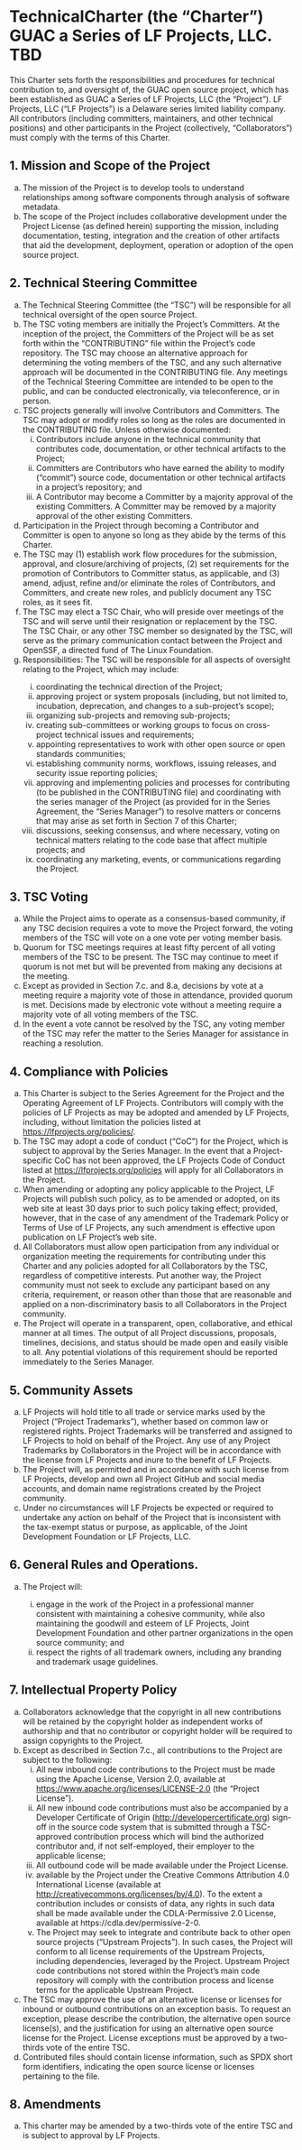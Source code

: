 # Technical​ ​Charter (the “Charter”)<br/> GUAC a Series of LF Projects, LLC. TBD

This Charter sets forth the responsibilities and procedures for technical contribution to, and oversight of, the GUAC open source project, which has been established as GUAC a Series of LF Projects, LLC (the “Project”).  LF Projects, LLC (“LF Projects”) is a Delaware series limited liability company. All contributors (including committers, maintainers, and other technical positions) and other participants in the Project (collectively, “Collaborators”) must comply with the terms of this Charter. 
 
## 1. Mission and Scope of the Project 
<ol type="a">
<li>The mission of the Project is to develop tools to understand relationships among software components through analysis of software metadata.</li>
<li>The scope of the Project includes collaborative development under the Project License (as defined herein) supporting the mission, including documentation, testing, integration and the creation of other artifacts that aid the development, deployment, operation or adoption of the open source project.</li>
</ol>

## 2. Technical Steering Committee 

<ol type="a">
<li>The Technical Steering Committee (the “TSC”) will be responsible for all technical oversight of the open source Project. 

<li>The TSC voting members are initially the Project’s Committers. At the inception of the project, the Committers of the Project will be as set forth within the “CONTRIBUTING” file within the Project’s code repository. The TSC may choose an alternative approach for determining the voting members of the TSC, and any such alternative approach will be documented in the CONTRIBUTING file.  Any meetings of the Technical Steering Committee are intended to be open to the public, and can be conducted electronically, via teleconference, or in person.  

<li>TSC projects generally will involve Contributors and Committers. The TSC may adopt or modify roles so long as the roles are documented in the CONTRIBUTING file. Unless otherwise documented: 

<ol type="i">
<li>Contributors include anyone in the technical community that contributes code, documentation, or other technical artifacts to the Project; 
</li>

<li>Committers are Contributors who have earned the ability to modify (“commit”) source code, documentation or other technical artifacts in a project’s repository; and
</li>

<li>A Contributor may become a Committer by a majority approval of the existing Committers. A Committer may be removed by a majority approval of the other existing Committers.
</li>
</ol>
<li>Participation in the Project through becoming a Contributor and Committer is open to anyone so long as they abide by the terms of this Charter. 
</li>

<li>The TSC may (1) establish work flow procedures for the submission, approval, and closure/archiving of projects, (2) set requirements for the promotion of Contributors to Committer status, as applicable, and (3) amend, adjust, refine and/or eliminate the roles of Contributors, and Committers, and create new roles, and publicly document any TSC roles, as it sees fit.</li>

<li>The TSC may elect a TSC Chair, who will preside over meetings of the TSC and will serve until their resignation or replacement by the TSC.  The TSC Chair, or any other TSC member so designated by the TSC, will serve as the primary communication contact between the Project and OpenSSF, a directed fund of The Linux Foundation.
</li>

<li>Responsibilities: The TSC will be responsible for all aspects of oversight relating to the Project, which may include:</li>
<ol type="i">
<li>coordinating the technical direction of the Project;</li>

<li>approving project or system proposals (including, but not limited to, incubation, deprecation, and changes to a sub-project’s scope);
</li>

<li>organizing sub-projects and removing sub-projects;</li>

<li>creating sub-committees or working groups to focus on cross-project technical issues and requirements;</li>

<li>appointing representatives to work with other open source or open standards communities;</li>

<li>establishing community norms, workflows, issuing releases, and security issue reporting policies;</li>

<li>approving and implementing policies and processes for contributing (to be published in the CONTRIBUTING file) and coordinating with the series manager of the Project (as provided for in the Series Agreement, the “Series Manager”) to resolve matters or concerns that may arise as set forth in Section 7 of this Charter;</li>

<li>discussions, seeking consensus, and where necessary, voting on technical matters relating to the code base that affect multiple projects; and
</li>

<li>coordinating any marketing, events, or communications regarding the Project.
</li>
</ol>
</ol>

## 3. TSC Voting 
<ol type="a">
<li>While the Project aims to operate as a consensus-based community, if any TSC decision requires a vote to move the Project forward, the voting members of the TSC will vote on a one vote per voting member basis.</li>

<li>Quorum for TSC meetings requires at least fifty percent of all voting members of the TSC to be present. The TSC may continue to meet if quorum is not met but will be prevented from making any decisions at the meeting.</li>

<li>Except as provided in Section 7.c. and 8.a, decisions by vote at a meeting require a majority vote of those in attendance, provided quorum is met. Decisions made by electronic vote without a meeting require a majority vote of all voting members of the TSC.</li>

<li>In the event a vote cannot be resolved by the TSC, any voting member of the TSC may refer the matter to the Series Manager for assistance in reaching a resolution.</li>
</ol>

## 4. Compliance with Policies  
<ol type="a">
<li>This Charter is subject to the Series Agreement for the Project and the Operating Agreement of LF Projects. Contributors will comply with the policies of LF Projects as may be adopted and amended by LF Projects, including, without limitation the policies listed at <a href="https://lfprojects.org/policies">https://lfprojects.org/policies/</a>.</li>

<li>The TSC may adopt a code of conduct (“CoC”) for the Project, which is subject to approval by the Series Manager.  In the event that a Project-specific CoC has not been approved, the LF Projects Code of Conduct listed at <a href="https://lfprojects.org/policies">https://lfprojects.org/policies</a>​ will apply for all Collaborators in the Project.</li>

<li>When amending or adopting any policy applicable to the Project, LF Projects will publish such policy, as to be amended or adopted, on its web site at least 30 days prior to such policy taking effect; provided, however, that in the case of any amendment of the Trademark Policy or Terms of Use of LF Projects, any such amendment is effective upon publication on LF Project’s web site.
</li>

<li>All Collaborators must allow open participation from any individual or organization meeting the requirements for contributing under this Charter and any policies adopted for all Collaborators by the TSC, regardless of competitive interests. Put another way, the Project community must not seek to exclude any participant based on any criteria, requirement, or reason other than those that are reasonable and applied on a non-discriminatory basis to all Collaborators in the Project community.
</li>

<li>The Project will operate in a transparent, open, collaborative, and ethical manner at all times. The output of all Project discussions, proposals, timelines, decisions, and status should be made open and easily visible to all. Any potential violations of this requirement should be reported immediately to the Series Manager.
</li>
</ol>

## 5. Community Assets 
<ol type="a">
<li>LF Projects will hold title to all trade or service marks used by the Project (“Project Trademarks”), whether based on common law or registered rights.  Project Trademarks will be transferred and assigned to LF Projects to hold on behalf of the Project. Any use of any Project Trademarks by Collaborators in the Project will be in accordance with the license from LF Projects and inure to the benefit of LF Projects.</li>

<li>The Project will, as permitted and in accordance with such license from LF Projects, develop and own all Project GitHub and social media accounts, and domain name registrations created by the Project community.</li>

<li>Under no circumstances will LF Projects be expected or required to undertake any action on behalf of the Project that is inconsistent with the tax-exempt status or purpose, as applicable, of the Joint Development Foundation or LF Projects, LLC.</li>
</ol>

## 6. General Rules and Operations.  
<ol type="a">
<li>The Project will:</li>
<ol type="i">
<li>engage in the work of the Project in a professional manner consistent with maintaining a cohesive community, while also maintaining the goodwill and esteem of LF Projects, Joint Development Foundation and other partner organizations in the open source community; and
</li>

<li>respect the rights of all trademark owners, including any branding and trademark usage guidelines.</li>
</ol>
</ol>

## 7. Intellectual Property Policy 
<ol type="a">
<li>Collaborators acknowledge that the copyright in all new contributions will be retained by the copyright holder as independent works of authorship and that no contributor or copyright holder will be required to assign copyrights to the Project. 
  

<li>Except as described in Section 7.c., all contributions to the Project are subject to the following:  
<ol type="i">
<li>All new inbound code contributions to the Project must be made using the Apache License, Version 2.0, available at <a href="https://www.apache.org/licenses/LICENSE-2.0​">https://www.apache.org/licenses/LICENSE-2.0</a> (the “Project License”).</li>

<li>All new inbound code contributions must also be accompanied by a Developer Certificate of Origin (​<a href="http://developercertificate.org​">http://developercertificate.org</a>) sign-off in the source code system that is submitted through a TSC-approved contribution process which will bind the authorized contributor and, if not self-employed, their employer to the applicable license;</li>

<li>All outbound code will be made available under the Project License.</li>

<li>available by the Project under the Creative Commons Attribution 4.0 International License (available at <a href="http://creativecommons.org/licenses/by/4.0/​">http://creativecommons.org/licenses/by/4.0</a>). To the extent a contribution includes or consists of data, any rights in such data shall be made available under the CDLA-Permissive 2.0 License, available at https://cdla.dev/permissive-2-0.</li>

<li>The Project may seek to integrate and contribute back to other open source projects (“Upstream Projects”). In such cases, the Project will conform to all license requirements of the Upstream Projects, including dependencies, leveraged by the Project.  Upstream Project code contributions not stored within the Project’s main code repository will comply with the contribution process and license terms for the applicable Upstream Project.
</li>
</oL>
<li>The TSC may approve the use of an alternative license or licenses for inbound or outbound contributions on an exception basis. To request an exception, please describe the contribution, the alternative open source license(s), and the justification for using an alternative open source license for the Project. License exceptions must be approved by a two-thirds vote of the entire TSC. </li>

<li>Contributed files should contain license information, such as SPDX short form identifiers, indicating the open source license or licenses pertaining to the file.</li>
</ol>

## 8. Amendments 
<ol type="a">
<li>This charter may be amended by a two-thirds vote of the entire TSC and is subject to approval by LF Projects.</li>
</ol>
